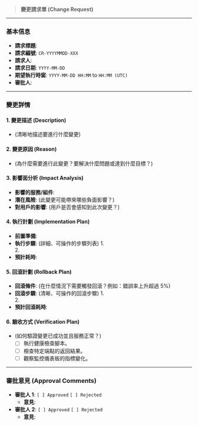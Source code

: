> **變更請求單 (Change Request)**

---

### **基本信息**

*   **請求標題**: 
*   **請求編號**: `CR-YYYYMMDD-XXX`
*   **請求人**: 
*   **請求日期**: `YYYY-MM-DD`
*   **期望執行時窗**: `YYYY-MM-DD HH:MM` to `HH:MM (UTC)`
*   **審批人**: 

---

### **變更詳情**

#### **1. 變更描述 (Description)**
*   (清晰地描述要進行什麼變更)

#### **2. 變更原因 (Reason)**
*   (為什麼需要進行此變更？要解決什麼問題或達到什麼目標？)

#### **3. 影響面分析 (Impact Analysis)**
*   **影響的服務/組件**: 
*   **潛在風險**: (此變更可能帶來哪些負面影響？)
*   **對用戶的影響**: (用戶是否會感知到此次變更？)

#### **4. 執行計劃 (Implementation Plan)**
*   **前置準備**: 
*   **執行步驟**: (詳細、可操作的步驟列表)
    1.  
    2.  
*   **預計耗時**: 

#### **5. 回滾計劃 (Rollback Plan)**
*   **回滾條件**: (在什麼情況下需要觸發回滾？例如：錯誤率上升超過 5%)
*   **回滾步驟**: (清晰、可操作的回滾步驟)
    1.  
    2.  
*   **預計回滾耗時**: 

#### **6. 驗收方式 (Verification Plan)**
*   (如何驗證變更已成功並且服務正常？)
    *   [ ] 執行健康檢查腳本。
    *   [ ] 檢查特定端點的返回結果。
    *   [ ] 觀察監控儀表板的指標變化。

---

### **審批意見 (Approval Comments)**

*   **審批人 1**: `[ ] Approved` `[ ] Rejected`
    *   **意見**: 
*   **審批人 2**: `[ ] Approved` `[ ] Rejected`
    *   **意見**: 


